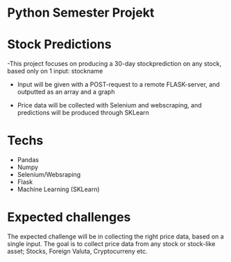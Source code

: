 # Python Semester Projekt

# Stock Predictions
-This project focuses on producing a 30-day stockprediction on any stock, based only on 1 input: stockname

- Input will be given with a POST-request to a remote FLASK-server, and outputted as an array and a graph

- Price data will be collected with Selenium and webscraping, and predictions will be produced through SKLearn

# Techs
- Pandas
- Numpy
- Selenium/Websraping
- Flask
- Machine Learning (SKLearn)

# Expected challenges
The expected challenge will be in collecting the right price data, based on a single input. The goal is to collect price data from any stock or stock-like asset; Stocks, Foreign Valuta, Cryptocurreny etc.
